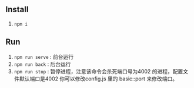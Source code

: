 ## Install 
1. `npm i` 

## Run
1. `npm run serve` : 前台运行
2. `npm run back` : 后台运行
3. `npm run stop` : 暂停进程，注意该命令会杀死端口号为4002 的进程，配置文件默认端口是4002 你可以修改config.js 里的 basic::port 来修改端口。


